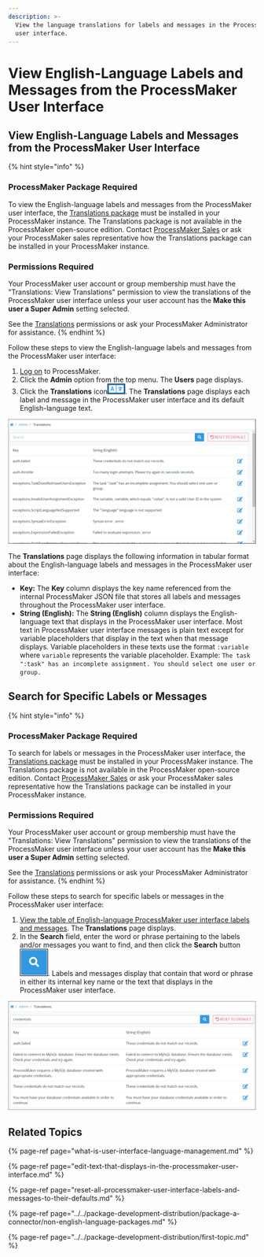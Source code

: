 ```yaml
---
description: >-
  View the language translations for labels and messages in the ProcessMaker
  user interface.
---
```


# View English-Language Labels and Messages from the ProcessMaker User Interface

## View English-Language Labels and Messages from the ProcessMaker User Interface

{% hint style="info" %}
### ProcessMaker Package Required

To view the English-language labels and messages from the ProcessMaker user interface, the [Translations package](../../package-development-distribution/package-a-connector/non-english-language-packages.md) must be installed in your ProcessMaker instance. The Translations package is not available in the ProcessMaker open-source edition. Contact [ProcessMaker Sales](https://www.processmaker.com/contact/) or ask your ProcessMaker sales representative how the Translations package can be installed in your ProcessMaker instance.

### Permissions Required

Your ProcessMaker user account or group membership must have the "Translations: View Translations" permission to view the translations of the ProcessMaker user interface unless your user account has the **Make this user a Super Admin** setting selected.

See the [Translations](../permission-descriptions-for-users-and-groups.md#translations) permissions or ask your ProcessMaker Administrator for assistance.
{% endhint %}

Follow these steps to view the English-language labels and messages from the ProcessMaker user interface:

1. [Log on](../../using-processmaker/log-in.md#log-in) to ProcessMaker.
2. Click the **Admin** option from the top menu. The **Users** page displays.
3. Click the **Translations** icon![](../../.gitbook/assets/translations-icon-admin.png). The **Translations** page displays each label and message in the ProcessMaker user interface and its default English-language text.

![Translations page](../../.gitbook/assets/translations-page-admin.png)

The **Translations** page displays the following information in tabular format about the English-language labels and messages in the ProcessMaker user interface:

* **Key:** The **Key** column displays the key name referenced from the internal ProcessMaker JSON file that stores all labels and messages throughout the ProcessMaker user interface.
* **String \(English\):** The **String \(English\)** column displays the English-language text that displays in the ProcessMaker user interface. Most text in ProcessMaker user interface messages is plain text except for variable placeholders that display in the text when that message displays. Variable placeholders in these texts use the format `:variable` where `variable` represents the variable placeholder. Example: `The task ":task" has an incomplete assignment. You should select one user or group.`

## Search for Specific Labels or Messages

{% hint style="info" %}
### ProcessMaker Package Required

To search for labels or messages in the ProcessMaker user interface, the [Translations package](../../package-development-distribution/package-a-connector/non-english-language-packages.md) must be installed in your ProcessMaker instance. The Translations package is not available in the ProcessMaker open-source edition. Contact [ProcessMaker Sales](mailto:sales@processmaker.com) or ask your ProcessMaker sales representative how the Translations package can be installed in your ProcessMaker instance.

### Permissions Required

Your ProcessMaker user account or group membership must have the "Translations: View Translations" permission to view the translations of the ProcessMaker user interface unless your user account has the **Make this user a Super Admin** setting selected.

See the [Translations](../permission-descriptions-for-users-and-groups.md#translations) permissions or ask your ProcessMaker Administrator for assistance.
{% endhint %}

Follow these steps to search for specific labels or messages in the ProcessMaker user interface:

1. [View the table of English-language ProcessMaker user interface labels and messages](view-english-language-labels-and-messages-from-the-processmaker-user-interface.md#view-english-language-labels-and-messages-from-the-processmaker-user-interface). The **Translations** page displays.
2. In the **Search** field, enter the word or phrase pertaining to the labels and/or messages you want to find, and then click the **Search** button![](../../.gitbook/assets/request-task-search-button.png). Labels and messages display that contain that word or phrase in either its internal key name or the text that displays in the ProcessMaker user interface.

![Searching for all ProcessMaker user interface labels and messages that match a word or phase](../../.gitbook/assets/translations-search-admin.png)

## Related Topics

{% page-ref page="what-is-user-interface-language-management.md" %}

{% page-ref page="edit-text-that-displays-in-the-processmaker-user-interface.md" %}

{% page-ref page="reset-all-processmaker-user-interface-labels-and-messages-to-their-defaults.md" %}

{% page-ref page="../../package-development-distribution/package-a-connector/non-english-language-packages.md" %}

{% page-ref page="../../package-development-distribution/first-topic.md" %}

